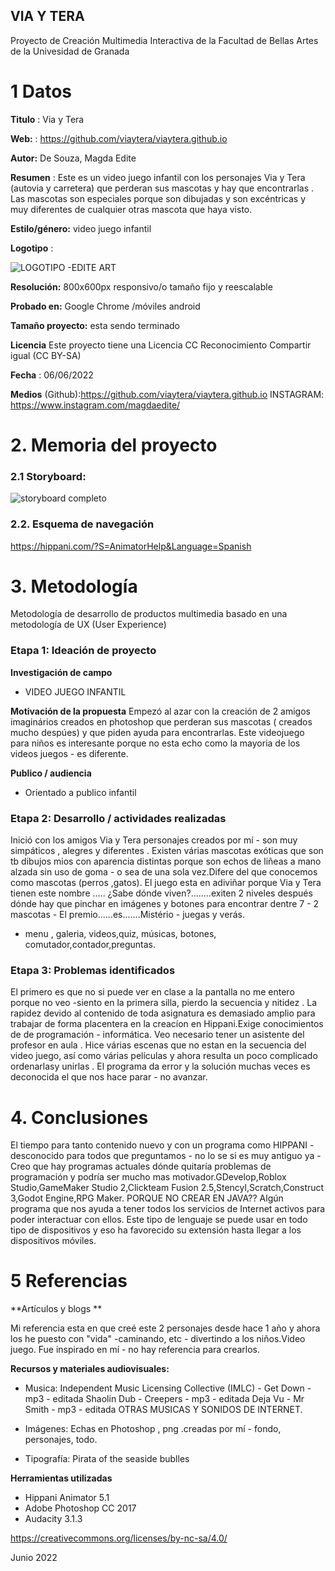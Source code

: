 ## VIA Y TERA

Proyecto de Creación Multimedia Interactiva de la  Facultad de Bellas Artes de la Univesidad de Granada


# 1 Datos 

**Titulo** : Via y Tera

**Web:**  :  https://github.com/viaytera/viaytera.github.io

**Autor:**  De Souza, Magda Edite

**Resumen** : Este es un video juego infantil con los personajes Via y Tera (autovia y carretera) que perderan sus mascotas  y hay que encontrarlas . Las mascotas son especiales porque son dibujadas y son excéntricas y muy diferentes de cualquier otras mascota que haya visto.

**Estilo/género:**  video juego infantil

**Logotipo** : 

![LOGOTIPO -EDITE ART](https://user-images.githubusercontent.com/106731852/172720442-10a15dac-53cf-4a3c-85a1-15b7b56aa009.gif)


**Resolución:** 800x600px responsivo/o tamaño fijo y reescalable

**Probado en:**   Google Chrome /móviles android

**Tamaño proyecto:**   esta sendo terminado

**Licencia** Este proyecto tiene una Licencia CC Reconocimiento Compartir igual (CC BY-SA)

**Fecha** : 06/06/2022

**Medios** (Github):https://github.com/viaytera/viaytera.github.io
INSTAGRAM: https://www.instagram.com/magdaedite/


# 2. Memoria del proyecto 

### 2.1 Storyboard: 

![storyboard completo](https://user-images.githubusercontent.com/106731852/172721978-b84df5d5-e4e4-4a36-86c7-48b212acf3ea.jpg)




### 2.2. Esquema de navegación 

https://hippani.com/?S=AnimatorHelp&Language=Spanish
 


# 3. Metodología

Metodología de desarrollo de productos multimedia basado en una metodología de UX (User Experience)


### Etapa 1: Ideación de proyecto

**Investigación de campo** 

- VIDEO JUEGO INFANTIL


**Motivación de la propuesta** 
Empezó al azar con la creación  de 2 amigos imaginários creados en photoshop que perderan sus mascotas ( creados mucho despúes) y que piden ayuda para encontrarlas.
Este  videojuego para niños es interesante porque no esta echo como la mayoria de los videos juegos - es diferente.  


**Publico / audiencia**

- Orientado a publico infantil


### Etapa 2: Desarrollo / actividades realizadas
Inició con los amigos  Via y Tera personajes creados por mí - son muy simpáticos , alegres y diferentes . Existen várias mascotas exóticas que son tb dibujos mios con aparencia distintas porque son echos de liñeas a mano alzada sin uso de goma - o sea de una sola vez.Difere del que conocemos como mascotas (perros ,gatos). El juego esta en adiviñar porque Via y Tera tienen este nombre ..... ¿Sabe dónde viven?........exiten 2 niveles después dónde hay que pinchar en imágenes y botones para encontrar dentre 7 - 2 mascotas - El premio......es.......Mistério - juegas y verás. 
* menu , galeria, videos,quiz, músicas, botones, comutador,contador,preguntas.


### Etapa 3: Problemas identificados
El primero es que no si puede ver en clase a la pantalla no me entero porque no veo -siento en la primera silla, pierdo la secuencia y nitidez .
La rapidez devido al contenido de toda asignatura es demasiado amplio para trabajar de forma placentera en la creacíon en Hippani.Exige conocimientos de de programación - informática. Veo necesario tener un asistente del profesor en aula .
Hice várias escenas que no estan en la secuencia del video juego, así como várias películas y ahora resulta un poco complicado ordenarlasy unirlas . El programa da error y la solución muchas veces es deconocida el que nos hace parar - no avanzar.


# 4. Conclusiones 

 El tiempo para tanto contenido nuevo y con un programa como HIPPANI - desconocido para todos que preguntamos - no lo se si es muy antiguo ya - Creo que hay programas actuales dónde quitaría problemas de programación y podría ser mucho mas motivador.GDevelop,Roblox Studio,GameMaker Studio 2,Clickteam Fusion 2.5,Stencyl,Scratch,Construct 3,Godot Engine,RPG Maker.
 PORQUE NO CREAR EN JAVA?? Algún programa que nos ayuda a tener todos los servicios de Internet activos para poder interactuar con ellos. Este tipo de lenguaje se puede usar en todo tipo de dispositivos y eso ha favorecido su extensión hasta llegar a los dispositivos móviles. 
 

# 5 Referencias 

**Artículos y blogs ** 

Mi referencia esta en que creé este 2 personajes desde hace 1 año y ahora los he puesto con "vida" -caminando, etc - divertindo a los niños.Video juego. Fue inspirado en mí - no hay referencia para crearlos.

**Recursos y materiales audiovisuales:**

* Musica:  Independent Music Licensing Collective (IMLC) - Get Down - mp3 - editada
           Shaolin Dub - Creepers - mp3 - editada
           Deja Vu - Mr Smith - mp3  - editada
           OTRAS MUSICAS Y SONIDOS DE INTERNET.
           
* Imágenes: Echas en Photoshop , png .creadas por mí - fondo, personajes, todo.

* Tipografía: Pirata of  the seaside bublles

**Herramientas utilizadas**

- Hippani Animator 5.1
- Adobe Photoshop CC 2017
- Audacity 3.1.3

https://creativecommons.org/licenses/by-nc-sa/4.0/

Junio 2022
